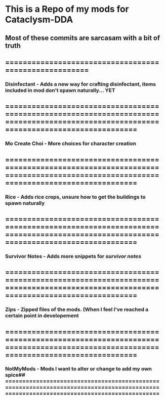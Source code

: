 # This is a Repo of my mods for Cataclysm-DDA
## Most of these commits are sarcasam with a bit of truth
## ======================================================
### Disinfectant - Adds a new way for crafting disinfectant, items  included  in mod don't spawn naturally... **YET**
## =======================================================================================================================================
### Mo Create Choi - More choices for character creation
## =======================================================================================================================================
### Rice - Adds rice crops, unsure how to get the buildings to spawn naturally
## =======================================================================================================================================
### Survivor Notes - Adds more snippets for *survivor notes*
## =======================================================================================================================================
### Zips - Zipped files of the mods. (When I feel I've reached a certain point in developement
## =======================================================================================================================================
### NotMyMods - Mods I want to alter or change to add my own spice## =======================================================================================================================================
